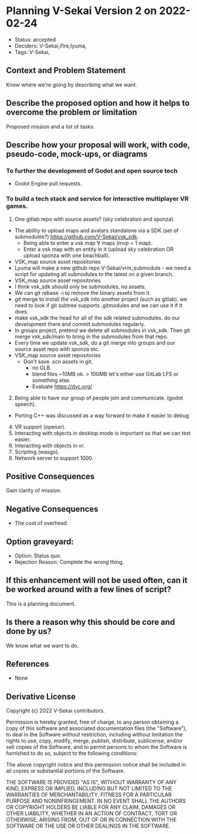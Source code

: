 # Planning V-Sekai  Version 2 on 2022-02-24

- Status: accepted <!-- draft | rejected | accepted | deprecated | superseded by -->
- Deciders: V-Sekai,ifire,lyuma,
- Tags: V-Sekai,

## Context and Problem Statement

Know where we're going by describing what we want.

## Describe the proposed option and how it helps to overcome the problem or limitation

Proposed mission and a list of tasks.

## Describe how your proposal will work, with code, pseudo-code, mock-ups, or diagrams

### To further the development of Godot and open source tech

- Godot Engine pull requests.

### To build a tech stack and service for interactive multiplayer VR games.

1. One gitlab repo with source assets? (sky celebration and sponza).
  * The ability to upload maps and avatars standalone via a SDK (set of submodules?) https://github.com/V-Sekai/vsk_sdk.
     * Being able to enter a vsk map ∀ maps (mvp = 1 map). 
     * Enter a vsk map with an entity in it (upload sky celebration OR upload sponza with one beachball). 
  * VSK_map source asset repositories
  * Lyuma will make a new github repo V-Sekai/vrm_submodule - we need a script for updating all submodules to the latest on a given branch.
  * VSK_map source asset repositories 
  * I think vsk_sdk should only be submodules, no assets. 
  * We can git rebase -i to remove the binary assets from it. 
  * git merge to install the vsk_sdk into another project (such as gitlab). we need to look if git subtree supports .gitmodules and we can use it if it does. 
  * make vsk_sdk the head for all of the sdk related submodules. do our development there and commit submodules regularly. 
  * In groups project, pretend we delete all submodules in vsk_sdk. Then git merge vsk_sdk/main to bring in the submodules from that repo. 
  * Every time we update vsk_sdk, do a git merge into groups and our source asset repo with sponza etc.
  * VSK_map source asset repositories 
     * Don't save .scn assets in git.
        *   no GLB. 
        *   blend files ~10MB ok. > 100MB let's either use GitLab LFS or something else.
        *   Evaluate https://dvc.org/
2. Being able to have our group of people join and communicate. (godot speech).
  * Porting C++ was discussed as a way forward to make it easier to debug 
4. VR support (openxr). 
5. Interacting with objects in desktop mode is important so that we can test easier.
6. Interacting with objects in vr.
7. Scripting (wasgo).
8. Network server to support 1000.

## Positive Consequences <!-- optional -->

Gain clarity of mission.

## Negative Consequences <!-- optional -->

- The cost of overhead.

## Option graveyard: <!-- same as above -->

- Option: Status quo. <!-- [List the proposed options no longer open for consideration.] -->
- Rejection Reason: Complete the wrong thing. <!-- [List the reasons for the rejection: (the Bad traits)] -->

## If this enhancement will not be used often, can it be worked around with a few lines of script?

This is a planning document. 

## Is there a reason why this should be core and done by us?

We know what we want to do.

## References <!-- optional and numbers of links can vary -->

- None

## Derivative License

Copyright (c) 2022 V-Sekai contributors.

Permission is hereby granted, free of charge, to any person obtaining a copy
of this software and associated documentation files (the "Software"), to deal
in the Software without restriction, including without limitation the rights
to use, copy, modify, merge, publish, distribute, sublicense, and/or sell
copies of the Software, and to permit persons to whom the Software is
furnished to do so, subject to the following conditions:

The above copyright notice and this permission notice shall be included in all
copies or substantial portions of the Software.

THE SOFTWARE IS PROVIDED "AS IS", WITHOUT WARRANTY OF ANY KIND, EXPRESS OR
IMPLIED, INCLUDING BUT NOT LIMITED TO THE WARRANTIES OF MERCHANTABILITY,
FITNESS FOR A PARTICULAR PURPOSE AND NONINFRINGEMENT. IN NO EVENT SHALL THE
AUTHORS OR COPYRIGHT HOLDERS BE LIABLE FOR ANY CLAIM, DAMAGES OR OTHER
LIABILITY, WHETHER IN AN ACTION OF CONTRACT, TORT OR OTHERWISE, ARISING FROM,
OUT OF OR IN CONNECTION WITH THE SOFTWARE OR THE USE OR OTHER DEALINGS IN THE
SOFTWARE.
